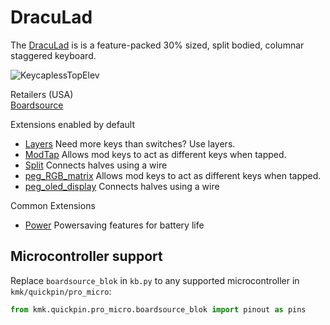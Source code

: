 # DracuLad

The [DracuLad](https://github.com/MangoIV/dracuLad) is is a feature-packed 30% sized, split bodied, columnar staggered keyboard.

![KeycaplessTopElev](https://github.com/mangoiv/draculad/raw/master/pictures/rev1/both_sides_underglow_oleds.jpg)

Retailers (USA)  
[Boardsource](https://boardsource.xyz/store)  

Extensions enabled by default  
- [Layers](/docs/en/layers.md) Need more keys than switches? Use layers.
- [ModTap](/docs/en/modtap.md) Allows mod keys to act as different keys when tapped.
- [Split](/docs/en/split_keyboards.md) Connects halves using a wire
- [peg_RGB_matrix](/docs/en/peg_rgb_matrix.md) Allows mod keys to act as different keys when tapped.
- [peg_oled_display](/docs/en/peg_oled_display.md) Connects halves using a wire

Common Extensions
- [Power](/docs/enpower.md) Powersaving features for battery life

## Microcontroller support

Replace `boardsource_blok` in `kb.py` to any supported microcontroller in `kmk/quickpin/pro_micro`:

```python
from kmk.quickpin.pro_micro.boardsource_blok import pinout as pins
```
